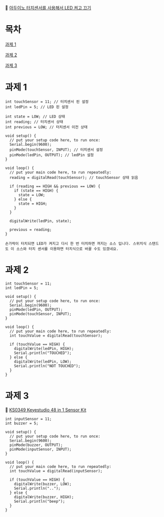 🔗 [아두이노 터치센서를 사용해서 LED 켜고 끄기](https://deneb21.tistory.com/384)

# 목차

[과제 1](#과제-1)

[과제 2](#과제-2)

[과제 3](#과제-3)

# 과제 1

```arduino
int touchSensor = 11; // 터치센서 핀 설정
int ledPin = 5; // LED 핀 설정

int state = LOW; // LED 상태
int reading; // 터치센서 상태
int previous = LOW; // 터치센서 이전 상태

void setup() {
  // put your setup code here, to run once:
  Serial.begin(9600);
  pinMode(touchSensor, INPUT); // 터치센서 설정
  pinMode(ledPin, OUTPUT); // ledPin 설정
}

void loop() {
  // put your main code here, to run repeatedly:
  reading = digitalRead(touchSensor); // touchSensor 상태 읽음

  if (reading == HIGH && previous == LOW) {
    if (state == HIGH) {
      state = LOW;
    } else {
      state = HIGH;
    }
  }
  
  digitalWrite(ledPin, state);

  previous = reading;
}
```

```text
손가락이 터치되면 LED가 켜지고 다시 한 번 터치하면 꺼지는 소스 입니다. 스위치식 스탠드도 이 소스와 터치 센서를 이용하면 터치식으로 바꿀 수도 있겠네요.
```

# 과제 2

```arduino
int touchSensor = 11;
int ledPin = 5;

void setup() {
  // put your setup code here, to run once:
  Serial.begin(9600);
  pinMode(ledPin, OUTPUT);
  pinMode(touchSensor, INPUT);
}

void loop() {
  // put your main code here, to run repeatedly:
  int touchValue = digitalRead(touchSensor);

  if (touchValue == HIGH) {
    digitalWrite(ledPin, HIGH);
    Serial.println("TOUCHED");
  } else {
    digitalWrite(ledPin, LOW);
    Serial.println("NOT TOUCHED");
  }
}
```

# 과제 3

🔗 [KS0349 Keyestudio 48 in 1 Sensor Kit](https://www.dropbox.com/sh/s1p1r0xi7oud5t3/AADwGZNQln87CTtklquQswUTa?dl=0)

```arduino
int inputSensor = 11;
int buzzer = 5;

void setup() {
  // put your setup code here, to run once:
  Serial.begin(9600);
  pinMode(buzzer, OUTPUT);
  pinMode(inputSensor, INPUT);
}

void loop() {
  // put your main code here, to run repeatedly:
  int touchValue = digitalRead(inputSensor);

  if (touchValue == HIGH) {
    digitalWrite(buzzer, LOW);
    Serial.println("..");
  } else {
    digitalWrite(buzzer, HIGH);
    Serial.println("beep");
  }
}
```